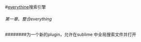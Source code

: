 #[everythine](http://www.voidtools.com/)搜索引擎

###### 第一章、整合everything

########为一个新的plugin，允许在sublime 中全局搜索文件并打开


